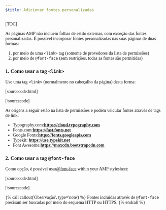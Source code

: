 ```yaml
---
$title: Adicionar fontes personalizadas
---
```

[TOC]

As páginas AMP não incluem folhas de estilo externas, com exceção das fontes personalizadas. É possível incorporar fontes personalizadas nas suas páginas de duas formas:

1.  por meio de uma `<link>` tag (somente de provedores da lista de permissões)
2.  por meio de `@font-face` (sem restrições, todas as fontes são permitidas)

###  1. Como usar a tag `<link>`

 Use uma tag `<link>` (normalmente no cabeçalho da página) desta forma:

[sourcecode:html]
<link rel="stylesheet" href="https://fonts.googleapis.com/css?family=Tangerine">
[/sourcecode]

As origens a seguir estão na lista de permissões e podem veicular fontes através de tags de link:

*  Typography.com:**https://cloud.typography.com**
*  Fonts.com:**https://fast.fonts.net**
*  Google Fonts:**https://fonts.googleapis.com**
*  Typekit: **https://use.typekit.net**
*  Font Awesome:**https://maxcdn.bootstrapcdn.com**

###  2. Como usar a tag `@font-face`

 Como opção, é possível usar[@font-face](https://developer.mozilla.org/en-US/docs/Web/CSS/@font-face)
within your AMP stylesheet:

[sourcecode:html]

<style amp-custom>
  @font-face {
    font-family: "Bitstream Vera Serif Bold";
    src: url("https://somedomain.org/VeraSeBd.ttf");
  }

  body {
    font-family: "Bitstream Vera Serif Bold", serif;
  }
</style>

[/sourcecode]

{% call callout('Observação', type='note') %}
 Fontes incluídas através de `@font-face` 
precisam ser buscadas por meio do esquema HTTP ou HTTPS.
{% endcall %}


